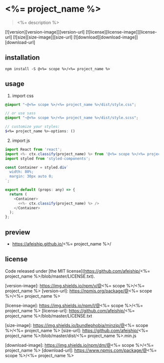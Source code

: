 # <%= project_name %>
> <%= description %>

[![version][version-image]][version-url]
[![license][license-image]][license-url]
[![size][size-image]][size-url]
[![download][download-image]][download-url]

## installation
```shell
npm install -S @<%= scope %>/<%= project_name %>
```

## usage
1. import css
  ```scss
  @import "~@<%= scope %>/<%= project_name %>/dist/style.css";

  // or use sass
  @import "~@<%= scope %>/<%= project_name %>/dist/style.scss";

  // customize your styles:
  $<%= project_name %>-options: ()
  ```
2. import js
  ```js
  import React from 'react';
  import <%- ctx.classify(project_name) %> from '@<%= scope %>/<%= project_name %>';
  import styled from 'styled-components';

  const Container = styled.div`
    width: 80%;
    margin: 30px auto 0;
  `;

  export default (props: any) => {
    return (
      <Container>
        <<%- ctx.classify(project_name) %> />
      </Container>
    );
  };

  ```

## preview
- https://afeiship.github.io/<%= project_name %>/

## license
Code released under [the MIT license](https://github.com/afeiship/<%= project_name %>/blob/master/LICENSE.txt).

[version-image]: https://img.shields.io/npm/v/@<%= scope %>/<%= project_name %>
[version-url]: https://npmjs.org/package/@<%= scope %>/<%= project_name %>

[license-image]: https://img.shields.io/npm/l/@<%= scope %>/<%= project_name %>
[license-url]: https://github.com/afeiship/<%= project_name %>/blob/master/LICENSE.txt

[size-image]: https://img.shields.io/bundlephobia/minzip/@<%= scope %>/<%= project_name %>
[size-url]: https://github.com/afeiship/<%= project_name %>/blob/master/dist/<%= project_name %>.min.js

[download-image]: https://img.shields.io/npm/dm/@<%= scope %>/<%= project_name %>
[download-url]: https://www.npmjs.com/package/@<%= scope %>/<%= project_name %>
